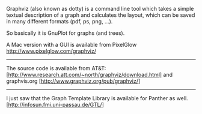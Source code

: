 Graphviz (also known as dotty) is a command line tool which takes a simple textual description of a graph and calculates the layout, which can be saved in many different formats (pdf, ps, png, ...).

So basically it is GnuPlot for graphs (and trees).

A Mac version with a GUI is available from PixelGlow http://www.pixelglow.com/graphviz/

----

The source code is available from AT&T:  [http://www.research.att.com/~north/graphviz/download.html] and     graphvis.org  [http://www.graphviz.org/pub/graphviz/]

----

I just saw that the Graph Template Library is available for Panther as well.  [http://infosun.fmi.uni-passau.de/GTL/]

